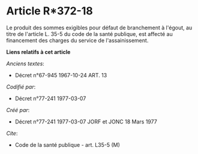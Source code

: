# Article R*372-18

Le produit des sommes exigibles pour défaut de branchement à l'égout, au titre de l'article L. 35-5 du code de la santé
publique, est affecté au financement des charges du service de l'assainissement.

**Liens relatifs à cet article**

_Anciens textes_:

  - Décret n°67-945 1967-10-24 ART. 13

_Codifié par_:

  - Décret n°77-241 1977-03-07

_Créé par_:

  - Décret n°77-241 1977-03-07 JORF et JONC 18 Mars 1977

_Cite_:

  - Code de la santé publique - art. L35-5 (M)
